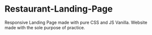 # Restaurant-Landing-Page

Responsive Landing Page made with pure CSS and JS Vanilla. Website made with the sole purpose of practice.
